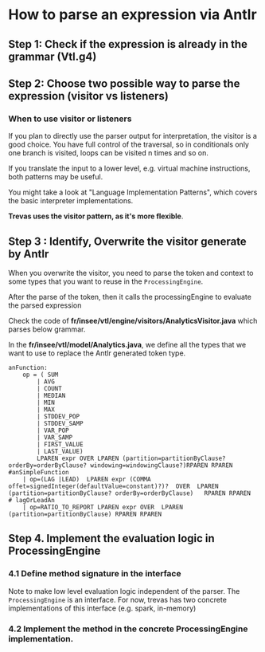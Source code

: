 # How to parse an expression via Antlr

## Step 1: Check if the expression is already in the grammar (Vtl.g4)
## Step 2: Choose two possible way to parse the expression (visitor vs listeners)

### When to use visitor or listeners

If you plan to directly use the parser output for interpretation, the visitor is a good choice. You have full 
control of the traversal, so in conditionals only one branch is visited, loops can be visited n times and so on.

If you translate the input to a lower level, e.g. virtual machine instructions, both patterns may be useful.

You might take a look at "Language Implementation Patterns", which covers the basic interpreter implementations.

**Trevas uses the visitor pattern, as it's more flexible**.

## Step 3 : Identify, Overwrite the visitor generate by Antlr

When you overwrite the visitor, you need to parse the token and context to some types that you want to reuse in the 
`ProcessingEngine`.

After the parse of the token, then it calls the processingEngine to evaluate the parsed expression 

Check the code of **fr/insee/vtl/engine/visitors/AnalyticsVisitor.java** which parses below grammar. 

In the **fr/insee/vtl/model/Analytics.java**, we define all the types that we want to use to replace the Antlr generated
token type.

```antlrv4
anFunction:
    op = ( SUM
        | AVG
        | COUNT
        | MEDIAN
        | MIN
        | MAX
        | STDDEV_POP
        | STDDEV_SAMP
        | VAR_POP
        | VAR_SAMP
        | FIRST_VALUE
        | LAST_VALUE)
        LPAREN expr OVER LPAREN (partition=partitionByClause? orderBy=orderByClause? windowing=windowingClause?)RPAREN RPAREN       #anSimpleFunction
    | op=(LAG |LEAD)  LPAREN expr (COMMA offet=signedInteger(defaultValue=constant)?)?  OVER  LPAREN (partition=partitionByClause? orderBy=orderByClause)   RPAREN RPAREN    # lagOrLeadAn
    | op=RATIO_TO_REPORT LPAREN expr OVER  LPAREN (partition=partitionByClause) RPAREN RPAREN               
```

## Step 4. Implement the evaluation logic in ProcessingEngine

### 4.1 Define method signature in the interface

Note to make low level evaluation logic independent of the parser. The `ProcessingEngine` is an interface. For now, trevas
has two concrete implementations of this interface (e.g. spark, in-memory) 

### 4.2 Implement the method in the concrete ProcessingEngine implementation. 